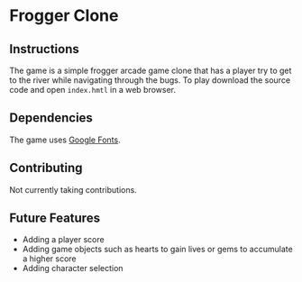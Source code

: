 # Frogger Clone

## Instructions

The game is a simple frogger arcade game clone that has a player try to get to the river while navigating through the bugs. To play download the source code and open `index.hmtl` in a web browser.

## Dependencies

The game uses [Google Fonts](https://fonts.google.com/).

## Contributing

Not currently taking contributions.

## Future Features

* Adding a player score
* Adding game objects such as hearts to gain lives or gems to accumulate a higher score
* Adding character selection
